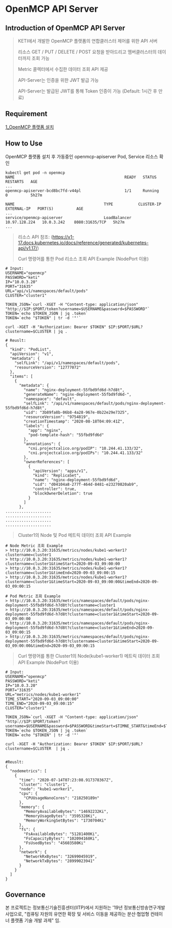 # OpenMCP API Server

## Introduction of OpenMCP API Server

> KETI에서 개발한 OpenMCP 플랫폼의 연합클러스터 제어를 위한 API 서버
>
> 리소스 GET / PUT / DELETE / POST 요청을 받아드리고 멤버클러스터의 데이터까지 조회 가능
>
> Metric 콜렉터에서 수집한 데이터 조회 API 제공
>
> API-Server는 인증을 위한 JWT 발급 가능
> 
> API-Server는 발급된 JWT를 통해 Token 인증이 가능 (Default: 1시간 후 만료)

## Requirement

[1_OpenMCP 플랫폼 설치](https://github.com/openmcp/openmcp)


## How to Use
OpenMCP 플랫폼 설치 후 가동중인 openmcp-apiserver Pod, Service 리소스 확인
```
kubectl get pod -n openmcp
NAME                                                READY   STATUS    RESTARTS   AGE
...
openmcp-apiserver-bcd8bc7fd-v44pl                   1/1     Running   0          5h27m

NAME                                       TYPE           CLUSTER-IP      EXTERNAL-IP   PORT(S)          AGE
...
service/openmcp-apiserver                  LoadBalancer   10.97.128.224   10.0.3.242    8080:31635/TCP   5h27m
...

```


> 리소스 API 참조: (https://v1-17.docs.kubernetes.io/docs/reference/generated/kubernetes-api/v1.17/)
>
> Curl 명령어를 통한 Pod 리소스 조회 API Example (NodePort 이용)


```
# Input:
USERNAME="openmcp"
PASSWORD="keti"
IP="10.0.3.20"
PORT="31635"
URL="api/v1/namespaces/default/pods"
CLUSTER="cluster1"

TOKEN_JSON=`curl -XGET -H "Content-type: application/json" "http://$IP:$PORT/token?username=$USERNAME&password=$PASSWORD"`
TOKEN=`echo $TOKEN_JSON | jq .token`
TOKEN=`echo "$TOKEN" | tr -d '"'`

curl -XGET -H "Authorization: Bearer $TOKEN" $IP:$PORT/$URL?clustername=$CLUSTER | jq .

# Reuslt:
{
  "kind": "PodList",
  "apiVersion": "v1",
  "metadata": {
    "selfLink": "/api/v1/namespaces/default/pods",
    "resourceVersion": "12777072"
  },
  "items": [
    {
      "metadata": {
        "name": "nginx-deployment-55fbd9fd6d-h7d8t",
        "generateName": "nginx-deployment-55fbd9fd6d-",
        "namespace": "default",
        "selfLink": "/api/v1/namespaces/default/pods/nginx-deployment-55fbd9fd6d-h7d8t",
        "uid": "3b89fa8b-06b8-4a28-967e-0b22e29e7325",
        "resourceVersion": "9754819",
        "creationTimestamp": "2020-08-18T04:09:41Z",
        "labels": {
          "app": "nginx",
          "pod-template-hash": "55fbd9fd6d"
        },
        "annotations": {
          "cni.projectcalico.org/podIP": "10.244.41.133/32",
          "cni.projectcalico.org/podIPs": "10.244.41.133/32"
        },
        "ownerReferences": [
          {
            "apiVersion": "apps/v1",
            "kind": "ReplicaSet",
            "name": "nginx-deployment-55fbd9fd6d",
            "uid": "d04104a8-277f-464d-8481-e23270820ab9",
            "controller": true,
            "blockOwnerDeletion": true
          }
        ]
      },
....................
....................
....................
....................
```
> Cluster1의 Node 및 Pod 메트릭 데이터 조회 API Example
```
# Node Metric 조회 Example
> http://10.0.3.20:31635/metrics/nodes/kube1-worker1?clustername=cluster1
> http://10.0.3.20:31635/metrics/nodes/kube1-worker1?clustername=cluster1&timeStart=2020-09-03_09:00:00
> http://10.0.3.20:31635/metrics/nodes/kube1-worker1?clustername=cluster1&timeEnd=2020-09-03_09:00:15
> http://10.0.3.20:31635/metrics/nodes/kube1-worker1?clustername=cluster1&timeStart=2020-09-03_09:00:00&timeEnd=2020-09-03_09:00:15

# Pod Metric 조회 Example
> http://10.0.3.20:31635/metrics/namespaces/default/pods/nginx-deployment-55fbd9fd6d-h7d8t?clustername=cluster1
> http://10.0.3.20:31635/metrics/namespaces/default/pods/nginx-deployment-55fbd9fd6d-h7d8t?clustername=cluster1&timeStart=2020-09-03_09:00:00
> http://10.0.3.20:31635/metrics/namespaces/default/pods/nginx-deployment-55fbd9fd6d-h7d8t?clustername=cluster1&timeEnd=2020-09-03_09:00:15
> http://10.0.3.20:31635/metrics/namespaces/default/pods/nginx-deployment-55fbd9fd6d-h7d8t?clustername=cluster1&timeStart=2020-09-03_09:00:00&timeEnd=2020-09-03_09:00:15
```
> Curl 명령어를 통한 Cluster1의 Node(kube1-worker1) 메트릭 데이터 조회 API Example (NodePort 이용)
```
# Input:
USERNAME="openmcp"
PASSWORD="keti"
IP="10.0.3.20"
PORT="31635"
URL="metrics/nodes/kube1-worker1"
TIME_START="2020-09-03_09:00:00"
TIME_END="2020-09-03_09:00:15"
CLUSTER="cluster1"

TOKEN_JSON=`curl -XGET -H "Content-type: application/json" "http://$IP:$PORT/token?username=$USERNAME&password=$PASSWORD&timeStart=$TIMNE_START&timeEnd=$TIME_END"`
TOKEN=`echo $TOKEN_JSON | jq .token`
TOKEN=`echo "$TOKEN" | tr -d '"'

curl -XGET -H "Authorization: Bearer $TOKEN" $IP:$PORT/$URL?clustername=$CLUSTER  | jq .


#Reuslt:
{
  "nodemetrics": [
    {
      "time": "2020-07-14T07:23:08.917378367Z",
      "cluster": "cluster1",
      "node": "kube1-worker1",
      "cpu": {
        "CPUUsageNanoCores": "218250189n"
      },
      "memory": {
        "MemoryAvailableBytes": "14692232Ki",
        "MemoryUsageBytes": "3595328Ki",
        "MemoryWorkingSetBytes": "1730704Ki"
      },
      "fs": {
        "FsAvailableBytes": "51281400Ki",
        "FsCapacityBytes": "102094168Ki",
        "FsUsedBytes": "45603580Ki"
      },
      "network": {
        "NetworkRxBytes": "32699045919",
        "NetworkTxBytes": "28999023941"
      }
    }
  ]
}

```
 

## Governance

본 프로젝트는 정보통신기술진흥센터(IITP)에서 지원하는 '19년 정보통신방송연구개발사업으로, "컴퓨팅 자원의 유연한 확장 및 서비스 이동을 제공하는 분산·협업형 컨테이너 플랫폼 기술 개발 과제" 임.

